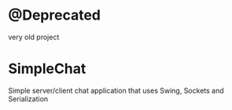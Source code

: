 @Deprecated
===========
very old project

SimpleChat
==========

Simple server/client chat application that uses Swing, Sockets and Serialization
